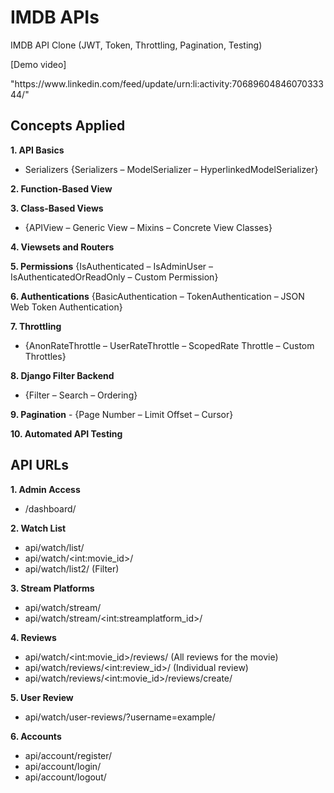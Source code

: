 # IMDB APIs
IMDB API Clone (JWT, Token, Throttling, Pagination, Testing)
<p>[Demo video]</p> "https://www.linkedin.com/feed/update/urn:li:activity:7068960484607033344/"

## Concepts Applied
**1. API Basics**
   - Serializers {Serializers – ModelSerializer – HyperlinkedModelSerializer}

**2. Function-Based View**

**3. Class-Based Views**
   - {APIView – Generic View – Mixins – Concrete View Classes}

**4. Viewsets and Routers**

**5. Permissions**
   {IsAuthenticated – IsAdminUser – IsAuthenticatedOrReadOnly – Custom Permission}

**6. Authentications**
   {BasicAuthentication – TokenAuthentication – JSON Web Token Authentication}

**7. Throttling**
   - {AnonRateThrottle – UserRateThrottle – ScopedRate Throttle – Custom Throttles}

**8. Django Filter Backend**
   - {Filter – Search – Ordering}

**9. Pagination**
    - {Page Number – Limit Offset – Cursor}
  
**10. Automated API Testing**

## API URLs
**1. Admin Access**
   - /dashboard/
   
**2. Watch List**
   - api/watch/list/
   - api/watch/\<int:movie_id>/
   - api/watch/list2/ (Filter)
 
**3. Stream Platforms**
   - api/watch/stream/
   - api/watch/stream/\<int:streamplatform_id>/

**4. Reviews**
   - api/watch/\<int:movie_id>/reviews/ (All reviews for the movie)
   - api/watch/reviews/\<int:review_id>/ (Individual review)
   - api/watch/reviews/\<int:movie_id>/reviews/create/

**5. User Review**
   - api/watch/user-reviews/?username=example/ 

**6. Accounts**
   - api/account/register/
   - api/account/login/
   - api/account/logout/

